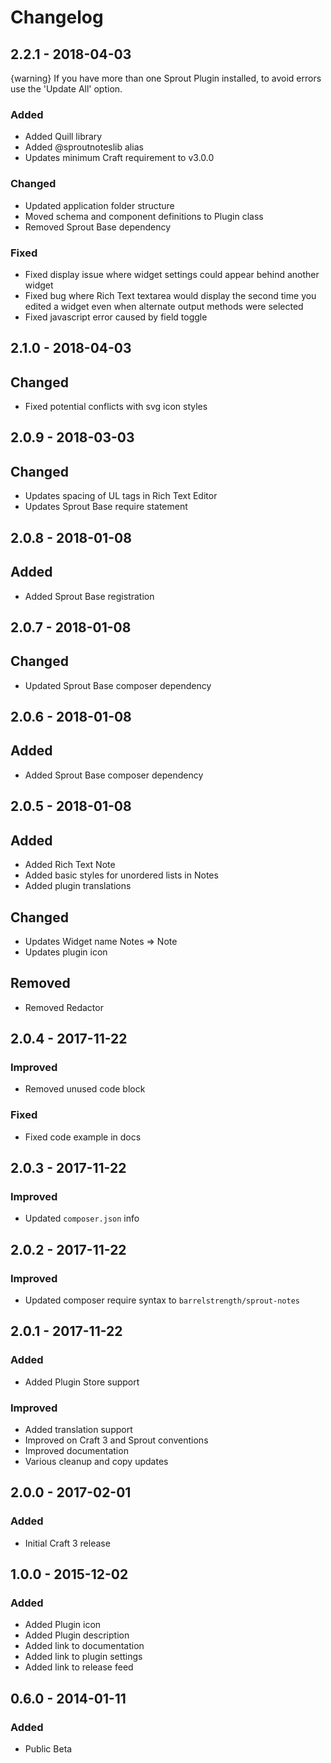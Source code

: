 # Changelog

## 2.2.1 - 2018-04-03

{warning} If you have more than one Sprout Plugin installed, to avoid errors use the 'Update All' option.

### Added 
- Added Quill library
- Added @sproutnoteslib alias
- Updates minimum Craft requirement to v3.0.0

### Changed
- Updated application folder structure
- Moved schema and component definitions to Plugin class
- Removed Sprout Base dependency

### Fixed
- Fixed display issue where widget settings could appear behind another widget 
- Fixed bug where Rich Text textarea would display the second time you edited a widget even when alternate output methods were selected
- Fixed javascript error caused by field toggle

## 2.1.0 - 2018-04-03

## Changed
- Fixed potential conflicts with svg icon styles

## 2.0.9 - 2018-03-03

## Changed
- Updates spacing of UL tags in Rich Text Editor
- Updates Sprout Base require statement

## 2.0.8 - 2018-01-08

## Added
- Added Sprout Base registration

## 2.0.7 - 2018-01-08

## Changed
- Updated Sprout Base composer dependency

## 2.0.6 - 2018-01-08

## Added
- Added Sprout Base composer dependency

## 2.0.5 - 2018-01-08

## Added
- Added Rich Text Note
- Added basic styles for unordered lists in Notes
- Added plugin translations

## Changed
- Updates Widget name Notes => Note
- Updates plugin icon

## Removed
- Removed Redactor

## 2.0.4 - 2017-11-22

### Improved
- Removed unused code block

### Fixed
- Fixed code example in docs

## 2.0.3 - 2017-11-22

### Improved
- Updated `composer.json` info

## 2.0.2 - 2017-11-22

### Improved
- Updated composer require syntax to `barrelstrength/sprout-notes`

## 2.0.1 - 2017-11-22

### Added
- Added Plugin Store support

### Improved
- Added translation support
- Improved on Craft 3 and Sprout conventions
- Improved documentation
- Various cleanup and copy updates

## 2.0.0 - 2017-02-01

### Added
- Initial Craft 3 release

## 1.0.0 - 2015-12-02

### Added
- Added Plugin icon
- Added Plugin description
- Added link to documentation
- Added link to plugin settings
- Added link to release feed

## 0.6.0 - 2014-01-11

### Added
- Public Beta
